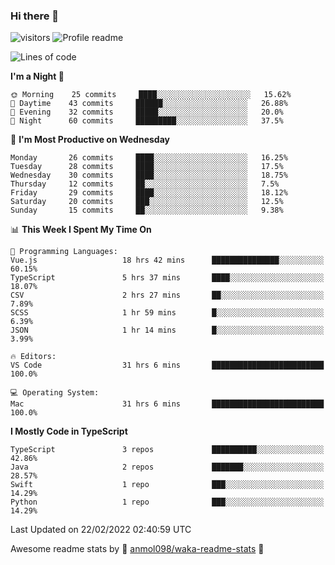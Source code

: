 ### Hi there 👋  
![visitors](https://visitor-badge.laobi.icu/badge?page_id=leverglowh) ![Profile readme](https://github.com/leverglowh/leverglowh/workflows/Profile%20readme/badge.svg?branch=master)

<!--START_SECTION:waka-->
![Lines of code](https://img.shields.io/badge/From%20Hello%20World%20I%27ve%20Written-17%20Thousand%20lines%20of%20code-blue)

**I'm a Night 🦉** 

```text
🌞 Morning    25 commits     ████░░░░░░░░░░░░░░░░░░░░░   15.62% 
🌆 Daytime    43 commits     ██████░░░░░░░░░░░░░░░░░░░   26.88% 
🌃 Evening    32 commits     █████░░░░░░░░░░░░░░░░░░░░   20.0% 
🌙 Night      60 commits     █████████░░░░░░░░░░░░░░░░   37.5%

```
📅 **I'm Most Productive on Wednesday** 

```text
Monday       26 commits     ████░░░░░░░░░░░░░░░░░░░░░   16.25% 
Tuesday      28 commits     ████░░░░░░░░░░░░░░░░░░░░░   17.5% 
Wednesday    30 commits     ████░░░░░░░░░░░░░░░░░░░░░   18.75% 
Thursday     12 commits     ██░░░░░░░░░░░░░░░░░░░░░░░   7.5% 
Friday       29 commits     ████░░░░░░░░░░░░░░░░░░░░░   18.12% 
Saturday     20 commits     ███░░░░░░░░░░░░░░░░░░░░░░   12.5% 
Sunday       15 commits     ██░░░░░░░░░░░░░░░░░░░░░░░   9.38%

```


📊 **This Week I Spent My Time On** 

```text
💬 Programming Languages: 
Vue.js                   18 hrs 42 mins      ███████████████░░░░░░░░░░   60.15% 
TypeScript               5 hrs 37 mins       ████░░░░░░░░░░░░░░░░░░░░░   18.07% 
CSV                      2 hrs 27 mins       ██░░░░░░░░░░░░░░░░░░░░░░░   7.89% 
SCSS                     1 hr 59 mins        █░░░░░░░░░░░░░░░░░░░░░░░░   6.39% 
JSON                     1 hr 14 mins        █░░░░░░░░░░░░░░░░░░░░░░░░   3.99%

🔥 Editors: 
VS Code                  31 hrs 6 mins       █████████████████████████   100.0%

💻 Operating System: 
Mac                      31 hrs 6 mins       █████████████████████████   100.0%

```

**I Mostly Code in TypeScript** 

```text
TypeScript               3 repos             ██████████░░░░░░░░░░░░░░░   42.86% 
Java                     2 repos             ███████░░░░░░░░░░░░░░░░░░   28.57% 
Swift                    1 repo              ███░░░░░░░░░░░░░░░░░░░░░░   14.29% 
Python                   1 repo              ███░░░░░░░░░░░░░░░░░░░░░░   14.29%

```



 Last Updated on 22/02/2022 02:40:59 UTC
<!--END_SECTION:waka-->


Awesome readme stats by :star2: [anmol098/waka-readme-stats](https://github.com/anmol098/waka-readme-stats) :star2:
